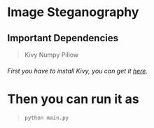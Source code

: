 # Image Steganography

## Important Dependencies

> Kivy
> Numpy
> Pillow

###### First you have to install Kivy, you can get it [here](https://kivy.org/doc/stable/gettingstarted/installation.html).

# Then you can run it as
> `python main.py`


